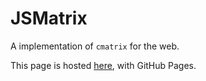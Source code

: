 # JSMatrix
A implementation of `cmatrix` for the web.

This page is hosted [here](https://angelalvcam.github.io/jsmatrix/), with GitHub Pages.
